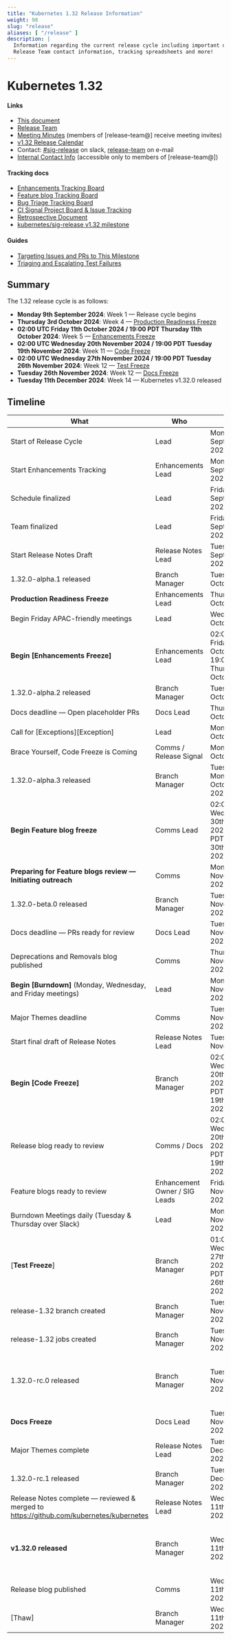 ```yaml
---
title: "Kubernetes 1.32 Release Information"
weight: 98
slug: "release"
aliases: [ "/release" ]
description: |
  Information regarding the current release cycle including important dates,
  Release Team contact information, tracking spreadsheets and more!
---
```


# Kubernetes 1.32


#### Links

* [This document](https://git.k8s.io/sig-release/releases/release-1.32/README.md)
* [Release Team](https://github.com/kubernetes/sig-release/blob/master/releases/release-1.32/release-team.md)
* [Meeting Minutes](https://bit.ly/k8s132-releasemtg) (members of [release-team@] receive meeting invites)
* [v1.32 Release Calendar](https://bit.ly/k8s-release-cal)
* Contact: [#sig-release](https://kubernetes.slack.com/archives/C2C40FMNF) on slack, [release-team](mailto://release-team@kubernetes.io) on e-mail
* [Internal Contact Info](https://bit.ly/k8s132-contacts) (accessible only to members of [release-team@])

#### Tracking docs

* [Enhancements Tracking Board](https://bit.ly/k8s132-enhancements)
* [Feature blog Tracking Board](FIXME)
* [Bug Triage Tracking Board](https://bit.ly/k8s132-bugtriage)
* [CI Signal Project Board & Issue Tracking](https://bit.ly/k8s133-cisignal)
* [Retrospective Document](https://bit.ly/k8s133-retro)
* [kubernetes/sig-release v1.32 milestone](FIXME)

#### Guides

* [Targeting Issues and PRs to This Milestone](https://git.k8s.io/community/contributors/devel/sig-release/release.md)
* [Triaging and Escalating Test Failures](https://git.k8s.io/community/contributors/devel/sig-testing/testing.md#troubleshooting-a-failure)

## Summary

The 1.32 release cycle is as follows:

- **Monday 9th September 2024**: Week 1 — Release cycle begins
- **Thursday 3rd October 2024**: Week 4 — [Production Readiness Freeze](https://groups.google.com/g/kubernetes-sig-architecture/c/a6_y81N49aQ)
- **02:00 UTC Friday 11th October 2024 / 19:00 PDT Thursday 11th October 2024**: Week 5 — [Enhancements Freeze](../release_phases.md#enhancements-freeze)
- **02:00 UTC Wednesday 20th November 2024 / 19:00 PDT Tuesday 19th November 2024**: Week 11 — [Code Freeze](../release_phases.md#code-freeze)
- **02:00 UTC Wednesday 27th November 2024 / 19:00 PDT Tuesday 26th November 2024**: Week 12 — [Test Freeze](../release_phases.md#test-freeze)
- **Tuesday 26th November 2024**: Week 12 — [Docs Freeze](../release_phases.md#docs-freeze)
- **Tuesday 11th December 2024**: Week 14 — Kubernetes v1.32.0 released

## Timeline

| **What**                                                                               | **Who**                       | **When**                                                                      | **Week**| **CI Signal**                                          |
|----------------------------------------------------------------------------------------|-------------------------------|-------------------------------------------------------------------------------|---------|--------------------------------------------------------|
| Start of Release Cycle                                                                 | Lead                          | Monday 9th September 2024                                                     | week 1  | [master-blocking]                                      |
| Start Enhancements Tracking                                                            | Enhancements Lead             | Monday 9th September 2024                                                     | week 1  |                                                        |
| Schedule finalized                                                                     | Lead                          | Friday 13th September 2024                                                    | week 1  |                                                        |
| Team finalized                                                                         | Lead                          | Friday 13th September 2024                                                    | week 1  |                                                        |
| Start Release Notes Draft                                                              | Release Notes Lead            | Tuesday 24th September 2024                                                   | week 3  |                                                        |
| 1.32.0-alpha.1 released                                                                | Branch Manager                | Tuesday 1st October 2024                                                      | week 4  |                                                        |
| **Production Readiness Freeze**                                                        | Enhancements Lead             | Thursday 3rd October 2024                                                     | week 4  |                                                        |
| Begin Friday APAC-friendly meetings                                                    | Lead                          | Wednesday 9th October 2024                                                    | week 5  |                                                        |
| **Begin [Enhancements Freeze]**                                                        | Enhancements Lead             | 02:00 UTC Friday 11th October 2024 / 19:00 PDT Thursday 10th October 2024     | week 5  | [master-blocking], [master-informing]                  |
| 1.32.0-alpha.2 released                                                                | Branch Manager                | Tuesday 15th October 2024                                                     | week 6  |                                                        |
| Docs deadline — Open placeholder PRs                                                   | Docs Lead                     | Thursday 24th October 2024                                                    | week 7  |                                                        |
| Call for [Exceptions][Exception]                                                       | Lead                          | Monday 28th October 2024                                                      | week 8  |                                                        |
| Brace Yourself, Code Freeze is Coming                                                  | Comms / Release Signal        | Monday 28th October 2024                                                      | week 8  |                                                        |
| 1.32.0-alpha.3 released                                                                | Branch Manager                | Tuesday Monday 29th October 20242024                                          | week 8  |                                                        |
| **Begin Feature blog freeze**                                                          | Comms Lead                    | 02:00 UTC Wednesday 30th October 2024 / 19:00 PDT Tuesday 30th October 2024   | week 8  |                                                        |
| **Preparing for Feature blogs review — Initiating outreach**                           | Comms                         | Monday 11th November 2024                                                     | week 10 |                                                        |
| 1.32.0-beta.0 released                                                                 | Branch Manager                | Tuesday 12th November 2024                                                    | week 10 |                                                        |
| Docs deadline — PRs ready for review                                                   | Docs Lead                     | Tuesday 12th November 2024                                                    | week 10 |                                                        |
| Deprecations and Removals blog published                                               | Comms                         | Thursday 14th November 2024                                                   | week 10 |                                                        |
| **Begin [Burndown]** (Monday, Wednesday, and Friday meetings)                          | Lead                          | Monday 18th November 2024                                                     | week 11 |                                                        |
| Major Themes deadline                                                                  | Comms                         | Tuesday 19th November 2024                                                    | week 11 |                                                        |
| Start final draft of Release Notes                                                     | Release Notes Lead            | Tuesday 19th November2024                                                     | week 11 |                                                        |
| **Begin [Code Freeze]**                                                                | Branch Manager                | 02:00 UTC Wednesday 20th November 2024 / 19:00 PDT Tuesday 19th November 2024 | week 11 |                                                        |
| Release blog ready to review                                                           | Comms / Docs                  | 02:00 UTC Wednesday 20th November 2024 / 19:00 PDT Tuesday 19th November 2024 | week 11 |                                                        |
| Feature blogs ready to review                                                          | Enhancement Owner / SIG Leads | Friday 22nd November 2024                                                     | week 11 |                                                        |
| Burndown Meetings daily (Tuesday & Thursday over Slack)                                | Lead                          | Monday 25th November 2024                                                     | week 12 |                                                        |
| [**Test Freeze**]                                                                      | Branch Manager                | 01:00 UTC Wednesday 27th November 2024 / 19:00 PDT Tuesday 26th November 2024 | week 12 |                                                        |
| release-1.32 branch created                                                            | Branch Manager                | Tuesday 26th November 2024                                                    | week 12 |                                                        |
| release-1.32 jobs created                                                              | Branch Manager                | Tuesday 26th November 2024                                                    | week 12 |                                                        |
| 1.32.0-rc.0 released                                                                   | Branch Manager                | Tuesday 26th November 2024                                                    | week 12 | [1.32-blocking], [master-blocking], [master-informing] |
| **Docs Freeze**                                                                        | Docs Lead                     | Tuesday 26th November 2024                                                    | week 12 |                                                        |
| Major Themes complete                                                                  | Release Notes Lead            | Tuesday 3rd December 2024                                                     | week 13 |                                                        |
| 1.32.0-rc.1 released                                                                   | Branch Manager                | Tuesday 3rd December 2024                                                     | week 13 |                                                        |
| Release Notes complete — reviewed & merged to https://github.com/kubernetes/kubernetes | Release Notes Lead            | Wednesday 11th December 2024                                                  | week 14 |                                                        |
| **v1.32.0 released**                                                                   | Branch Manager                | Wednesday 11th December 2024                                                  | week 14 | [1.32-blocking], [master-blocking], [master-informing] |
| Release blog published                                                                 | Comms                         | Wednesday 11th December 2024                                                  | week 14 |                                                        |
| [Thaw]                                                                                 | Branch Manager                | Wednesday 11th December 2024                                                  | week 14 |                                                        |
